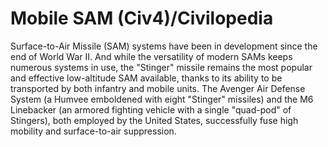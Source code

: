 # Mobile SAM (Civ4)/Civilopedia

Surface-to-Air Missile (SAM) systems have been in development since the end of World War II. And while the versatility of modern SAMs keeps numerous systems in use, the "Stinger" missile remains the most popular and effective low-altitude SAM available, thanks to its ability to be transported by both infantry and mobile units. The Avenger Air Defense System (a Humvee emboldened with eight "Stinger" missiles) and the M6 Linebacker (an armored fighting vehicle with a single "quad-pod" of Stingers), both employed by the United States, successfully fuse high mobility and surface-to-air suppression.